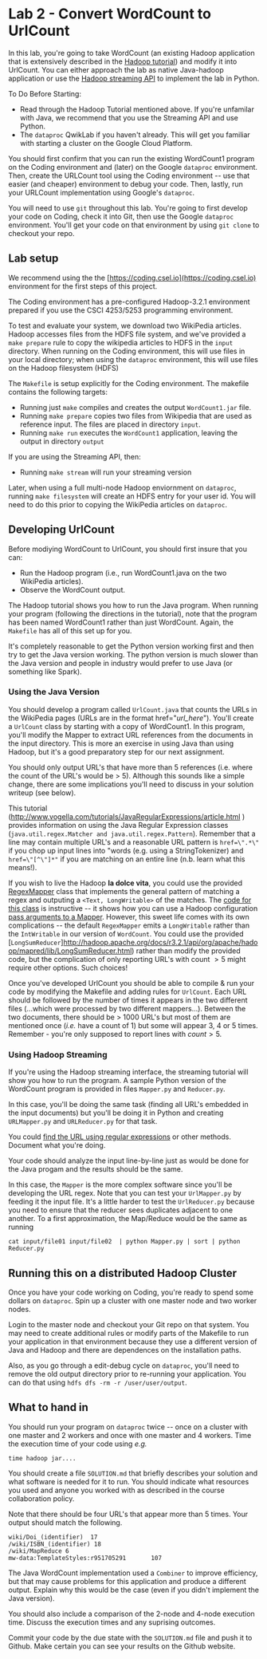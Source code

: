 # Lab 2 - Convert WordCount to UrlCount

In this lab, you're going to take WordCount (an existing Hadoop application that is extensively described in the [Hadoop tutorial](https://hadoop.apache.org/docs/r3.0.3/hadoop-mapreduce-client/hadoop-mapreduce-client-core/MapReduceTutorial.html)) and modify it into UrlCount. You can either approach the lab as native Java-hadoop application or use the [Hadoop streaming API](https://www.michael-noll.com/tutorials/writing-an-hadoop-mapreduce-program-in-python/) to implement the lab in Python.

To Do Before Starting:
+ Read through the Hadoop Tutorial mentioned above. If you're unfamilar with Java, we recommend that you use the Streaming API and use Python.
+ The `dataproc` QwikLab if you haven't already. This will get you familiar with starting a cluster on the Google Cloud Platform.

You should first confirm that you can run the existing WordCount1 program on the Coding environment and (later) on the Google `dataproc` environment. Then, create the URLCount tool using the Coding environment -- use that easier (and cheaper) environment to debug your code. Then, lastly, run your URLCount implementation using Google's `dataproc`.

You will need to use `git` throughout this lab. You're going to first develop your code on Coding, check it into Git, then use the Google `dataproc` environment. You'll get your code on that environment by using `git clone` to checkout your repo.

## Lab setup

We recommend using the the [https://coding.csel.io](https://coding.csel.io) environment for the first steps
of this project.

The Coding environment has a pre-configured Hadoop-3.2.1 environment prepared
if you use the CSCI 4253/5253 programming environment.

To test and evaluate your system, we download two WikiPedia articles. Hadoop accesses files from the HDFS file system, and we've provided a `make prepare` rule to copy the wikipedia articles to HDFS in the `input` directory. When running on the Coding environment, this will use files in your local directory; when using the `dataproc` environment, this will use files on the Hadoop filesystem (HDFS)

The `Makefile` is setup explicitly for the Coding
environment. The makefile contains the following targets:

* Running just `make` compiles and creates the output `WordCount1.jar` file.
* Running `make prepare` copies two files from Wikipedia that are used as reference input. The files are placed in directory `input`.
* Running `make run` executes the `WordCount1` application, leaving the output in directory `output`

If you are using the Streaming API, then:
* Running `make stream` will run your streaming version

Later, when using a full multi-node Hadoop enviornment on `dataproc`, running `make filesystem` will create an HDFS entry for your user id. You will need to do this prior to copying the WikiPedia articles on `dataproc`.


## Developing UrlCount
Before modiying WordCount to UrlCount, you should first insure that you can:
+ Run the Hadoop program (i.e., run WordCount1.java on the two WikiPedia articles).
+ Observe the WordCount output.

The Hadoop tutorial shows you how to run the Java program. When running your program (following the directions in the tutorial), note that the program has been named WordCount1 rather than just WordCount. Again, the `Makefile` has all of this set up for you.

It's completely reasonable to get the Python version working first and then try to get the Java version working. The python version is much slower than the Java version and people in industry would prefer to use Java (or something like Spark).

### Using the Java Version

You should develop a program called `UrlCount.java` that counts the URLs in the WikiPedia pages (URLs are in the format href="*url_here*"). You'll create a `UrlCount` class by starting with a copy of WordCount1. In this program, you'll modify the Mapper to extract URL references from the documents in the input directory. This is more an exercise in using Java than using Hadoop, but it's a good preparatory step for our next assignment.

You should only output URL's that have more than 5 references (i.e. where the count of the URL's would be > 5). Although this sounds like a simple change, there are some implications you'll need to discuss in your solution writeup (see below).

This tutorial (http://www.vogella.com/tutorials/JavaRegularExpressions/article.html ) provides information on using the Java Regular Expression classes (`java.util.regex.Matcher and java.util.regex.Pattern`). Remember that a line may contain multiple URL's and a reasonable URL pattern is `href=\".*\"` if you chop up input lines into "words (e.g. using a StringTokenizer) and `href=\"[^\"]*"` if you are matching on an entire line (n.b. learn what this means!).

If you wish to live the Hadoop **la dolce vita**, you could use the provided [RegexMapper](https://hadoop.apache.org/docs/r2.7.4/api/org/apache/hadoop/mapreduce/lib/map/RegexMapper.html) class that implements the general pattern of matching a regex and outputing a `<Text, LongWritable>` of the matches. The [code for this class](https://hadoop.apache.org/docs/r0.23.11/api/src-html/org/apache/hadoop/mapreduce/lib/map/RegexMapper.html) is instructive -- it shows how you can use a Hadoop configuration [pass arguments to a Mapper](https://stackoverflow.com/questions/8244474/passing-arguments-to-hadoop-mappers). However, this sweet life comes with its own complications -- the default `RegexMapper` emits a `LongWritable` rather than the `IntWritable` in our version of `WordCount`. You could use the provided [`LongSumReducer`]http://hadoop.apache.org/docs/r3.2.1/api/org/apache/hadoop/mapred/lib/LongSumReducer.html) rather than modify the provided code, but the complication of only reporting URL's with count $>5$ might require other options. Such choices!

Once you've developed UrlCount you should be able to compile & run your code by modifying the Makefile and adding rules for `UrlCount`.  Each URL should be followed by the number of times it appears in the two different files (...which were processed by two different mappers...). Between the two documents, there should be > 1000 URL's but most of them are mentioned once (*i.e.* have a count of 1) but some will appear 3, 4 or 5 times. Remember - you're only supposed to report lines with $count > 5$.

### Using Hadoop Streaming
If you're using the Hadoop streaming interface, the streaming tutorial will show you how to run the program. A sample Python version of the WordCount program is provided in files `Mapper.py` and `Reducer.py`.

In this case, you'll be doing the same task (finding all URL's embedded in the input documents) but you'll be doing it in Python and creating `URLMapper.py` and `URLReducer.py` for that task.

You could [find the URL using regular expressions](https://www.geeksforgeeks.org/python-check-url-string/) or other methods. Document what you're doing.

Your code should analyze the input line-by-line just as would be done for the Java progam and the results should be the same.

In this case, the `Mapper` is the more complex software
since you'll be developing the URL regex. Note that you can test your `UrlMapper.py` by feeding it the input file. It's a little harder to test the `UrlReducer.py` because you need to ensure that the reducer sees duplicates adjacent to one another. To a first approximation, the Map/Reduce would be the same as running
```
cat input/file01 input/file02  | python Mapper.py | sort | python Reducer.py 
```

## Running this on a distributed Hadoop Cluster

Once you have your code working on Coding, you're ready to spend some dollars on `dataproc`. Spin up a cluster with one master node and two worker nodes.

Login to the master node and checkout your Git repo on that system. You may need to create additional rules or modify parts of the Makefile to run your application in that environment because they use a different version of Java and Hadoop and there are dependences on the installation paths.

Also, as you go through a edit-debug cycle on `dataproc`, you'll need to remove the old output directory prior to re-running your application. You can do that using `hdfs dfs -rm -r /user/user/output`.

## What to hand in

You should run your program on `dataproc` twice -- once on a cluster with one master and 2 workers and once with one master and 4 workers. Time the execution time of your code using *e.g.*
```
time hadoop jar....
```

You should create a file `SOLUTION.md` that briefly describes your solution and what software is needed for it to run. You should indicate what resources you used and anyone you worked with as described in the course collaboration policy.

Note that there should be four URL's that appear more than 5 times. Your output should match the following.
```
wiki/Doi_(identifier)  17
/wiki/ISBN_(identifier) 18
/wiki/MapReduce 6
mw-data:TemplateStyles:r951705291       107
```

The Java WordCount implementation used a `Combiner` to improve efficiency, but that may cause problems for this application and produce a different output. Explain why this would be the case (even if you didn't implement the Java version).

You should also include a comparison of the 2-node and 4-node execution time. Discuss the execution times and any suprising outcomes.

Commit your code by the due state with the `SOLUTION.md` file and push it to Github. Make certain you can see your results on the Github website.